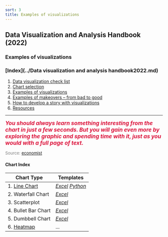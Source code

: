 ```yaml
---
sort: 3
title: Examples of visualizations
---
```


## Data Visualization and Analysis Handbook (2022)

###  Examples of visualizations

### [Index](../Data visualization and analysis handbook2022.md)

1. [Data visualization check list](1_checklist.md)
1. [Chart selection](2_chartselection.md)
1. [Examples of visualizations](3_chartindex.md)
1. [Examples of makeovers – from bad to good](4_makeover.md)
1. [How to develop a story with visualizations](5_story.md)
1. [Resources](6_resources.md)



***



<span style="color:Crimson; font-size:13pt; font-style: italic; font-weight : bold;">You should always learn something interesting from the chart in just a few seconds. But you will gain even more by exploring the graphic and spending time with it, just as you would with a full page of text.</span>

<span style="color:gray; font-size:10pt;">Source: [economist](https://medium.economist.com/data-journalism-at-the-economist-gets-a-home-of-its-own-in-print-92e194c7f67e)</span>


####  Chart Index


| Chart Type | Templates | 
| ------ | ------ | 
| 1. [Line Chart](examples/3_s01.md)| [*Excel*](templates/1_line_chart.xlsx) [*Python*](python/1_line_chart/1_line_chart.md)| 
| 2. Waterfall Chart | [*Excel*](templates/2_waterfall_chart.xlsx)| 
| 3. Scatterplot | [*Excel*](templates/3_scatterplot_chart.xlsx)| 
| 4. Bullet Bar Chart| [*Excel*](templates/4_bullet_bar_chart.xlsx)| 
| 5. Dumbbell Chart |  [*Excel*](templates/5_dumbbell.xlsx)| 
| 6. [Heatmap](examples/3_s06.md) |  ...| 

